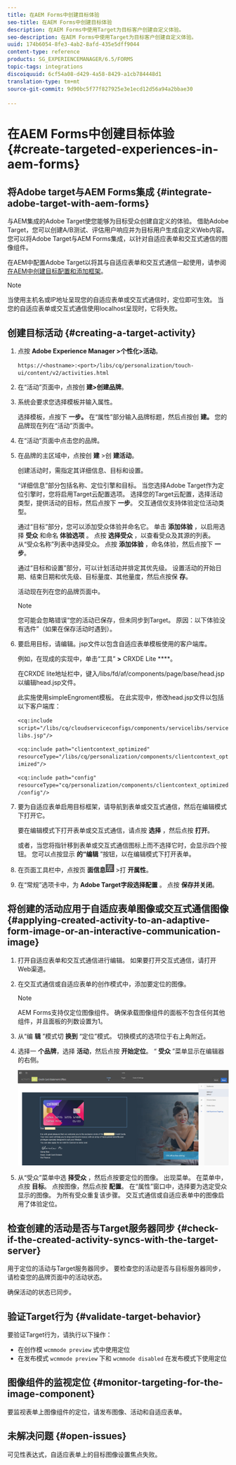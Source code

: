 ```yaml
---
title: 在AEM Forms中创建目标体验
seo-title: 在AEM Forms中创建目标体验
description: 在AEM Forms中使用Target为目标客户创建自定义体验。
seo-description: 在AEM Forms中使用Target为目标客户创建自定义体验。
uuid: 174b6054-8fe3-4ab2-8afd-435e5dff9044
content-type: reference
products: SG_EXPERIENCEMANAGER/6.5/FORMS
topic-tags: integrations
discoiquuid: 6cf54a08-d429-4a58-8429-a1cb784448d1
translation-type: tm+mt
source-git-commit: 9d90bc5f77f827925e3e1ecd12d56a94a2bbae30

---
```



# 在AEM Forms中创建目标体验 {#create-targeted-experiences-in-aem-forms}

## 将Adobe target与AEM Forms集成 {#integrate-adobe-target-with-aem-forms}

与AEM集成的Adobe Target使您能够为目标受众创建自定义的体验。 借助Adobe Target，您可以创建A/B测试、评估用户响应并为目标用户生成自定义Web内容。 您可以将Adobe Target与AEM Forms集成，以针对自适应表单和交互式通信的图像组件。

在AEM中配置Adobe Target以将其与自适应表单和交互式通信一起使用，请参阅 [在AEM中创建目标配置](/help/sites-administering/target.md)[和添加框架](/help/sites-administering/target.md)。

>[!NOTE]
>
>当使用主机名或IP地址呈现您的自适应表单或交互式通信时，定位即可生效。 当您的自适应表单或交互式通信使用localhost呈现时，它将失败。

## 创建目标活动 {#creating-a-target-activity}

1. 点按 **Adobe Experience Manager >个性化>活动**。

   `https://<hostname>:<port>/libs/cq/personalization/touch-ui/content/v2/activities.html`

1. 在“活动”页面中，点按创 **建>创建品牌**。
1. 系统会要求您选择模板并输入属性。

   选择模板，点按下 **一步。** 在“属性”部分输入品牌标题，然后点按创 **建。**
您的品牌现在列在“活动”页面中。

1. 在“活动”页面中点击您的品牌。
1. 在品牌的主区域中，点按创 **建** >创 **建活动**。

   创建活动时，需指定其详细信息、目标和设置。

   “详细信息”部分包括名称、定位引擎和目标。 当您选择Adobe Target作为定位引擎时，您将启用Target云配置选项。 选择您的Target云配置，选择活动类型，提供活动的目标，然后点按下 **一步**。 交互通信仅支持体验定位活动类型。

   通过“目标”部分，您可以添加受众体验并命名它。 单击 **添加体验** ，以启用选择 **受众** 和命名 **体验选项** 。 点按 **选择受众** ，以查看受众及其源的列表。 从“受众名称”列表中选择受众。 点按 **添加体验** ，命名体验，然后点按下 **一步**。

   通过“目标和设置”部分，可以计划活动并排定其优先级。 设置活动的开始日期、结束日期和优先级、目标量度、其他量度，然后点按保 **存**。

   活动现在列在您的品牌页面中。

   >[!NOTE]
   >
   >您可能会忽略错误“您的活动已保存，但未同步到Target。 原因：以下体验没有选件”（如果在保存活动时遇到）。

1. 要启用目标，请编辑。jsp文件以包含自适应表单模板使用的客户端库。

   例如，在现成的实现中，单击“工具” **>** CRXDE Lite ****。

   在CRXDE lite地址栏中，键入/libs/fd/af/components/page/base/head.jsp以编辑head.jsp文件。

   此实施使用simpleEngroment模板。 在此实现中，修改head.jsp文件以包括以下客户端库：

   `<cq:include script="/libs/cq/cloudserviceconfigs/components/servicelibs/servicelibs.jsp"/>`

   `<cq:include path="clientcontext_optimized" resourceType="/libs/cq/personalization/components/clientcontext_optimized"/>`

   `<cq:include path="config" resourceType="cq/personalization/components/clientcontext_optimized/config"/>`

1. 要为自适应表单启用目标框架，请导航到表单或交互式通信，然后在编辑模式下打开它。

   要在编辑模式下打开表单或交互式通信，请点按 **选择** ，然后点按 **打开**。

   或者，当您将指针移到表单或交互式通信图标上而不选择它时，会显示四个按钮。 您可以点按显示 **的“编辑** ”按钮，以在编辑模式下打开表单。

1. 在页面工具栏中，点按页 **面信息**![主题选项](assets/theme-options.png) >打 **开属性**。
1. 在“常规”选项卡中，为 **Adobe Target字段选择配置** 。 点按 **保存并关闭**。

## 将创建的活动应用于自适应表单图像或交互式通信图像 {#applying-created-activity-to-an-adaptive-form-image-or-an-interactive-communication-image}

1. 打开自适应表单和交互式通信进行编辑。 如果要打开交互式通信，请打开Web渠道。

1. 在交互式通信或自适应表单的创作模式中，添加要定位的图像。

   >[!NOTE]
   >
   >AEM Forms支持仅定位图像组件。 确保承载图像组件的面板不包含任何其他组件，并且面板的列数设置为1。

1. 从“编 **辑** ”模式切 **换到** “定位”模式。 切换模式的选项位于右上角附近。
1. 选择一 **个品牌**，选择 **活动**，然后点按 **开始定位**。 “ **受众** ”菜单显示在编辑器的右侧。

   ![定位菜单](assets/targeting-menu.png)

1. 从“受众”菜单中选 **择受众** ，然后点按要定位的图像。 出现菜单。 在菜单中，点按 **目标**。 点按图像，然后点按 **配置**。 在“属性”窗口中，选择要为选定受众显示的图像。 为所有受众重复该步骤。 交互式通信或自适应表单中的图像启用了体验定位。

## 检查创建的活动是否与Target服务器同步 {#check-if-the-created-activity-syncs-with-the-target-server}

用于定位的活动与Target服务器同步。 要检查您的活动是否与目标服务器同步，请检查您的品牌页面中的活动状态。

确保活动的状态已同步。

## 验证Target行为 {#validate-target-behavior}

要验证Target行为，请执行以下操作：

* 在创作模 `wcmmode preview` 式中使用定位
* 在发布模式 `wcmmode preview` 下和 `wcmmode disabled` 在发布模式下使用定位

## 图像组件的监视定位 {#monitor-targeting-for-the-image-component}

要监视表单上图像组件的定位，请发布图像、活动和自适应表单。

## 未解决问题 {#open-issues}

可见性表达式，自适应表单上的目标图像设置焦点失败。
